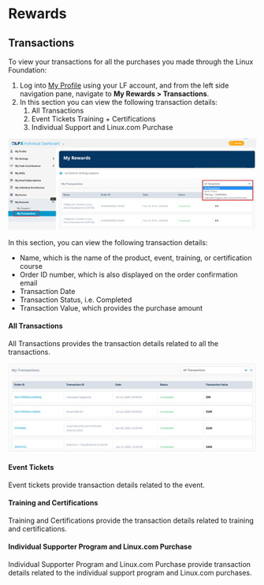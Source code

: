 # Rewards

## Transactions

To view your transactions for all the purchases you made through the Linux Foundation:

1. Log into [My Profile](https://openprofile.dev) using your LF account, and from the left side navigation pane, navigate to **My Rewards > Transactions**.
2. In this section you can view the following transaction details:
   1. All Transactions
   2. Event Tickets Training + Certifications
   3. Individual Support and Linux.com Purchase

![My Transactions](<../../.gitbook/assets/my transactions.png>)

In this section, you can view the following transaction details:

* Name, which is the name of the product, event, training, or certification course
* Order ID number, which is also displayed on the order confirmation email
* Transaction Date
* Transaction Status, i.e. Completed
* Transaction Value, which provides the purchase amount

#### All Transactions

All Transactions provides the transaction details related to all the transactions.

![All Transactions](<../../.gitbook/assets/all transactions (1).png>)

#### Event Tickets

Event tickets provide transaction details related to the event.

#### Training and Certifications

Training and Certifications provide the transaction details related to training and certifications.&#x20;

#### Individual Supporter Program and Linux.com Purchase

Individual Supporter Program and Linux.com Purchase provide transaction details related to the individual support program and Linux.com purchases.
